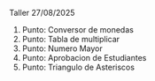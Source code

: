 Taller 27/08/2025
1. Punto: Conversor de monedas
2. Punto: Tabla de multiplicar
3. Punto: Numero Mayor
4. Punto: Aprobacion de Estudiantes
5. Punto: Triangulo de Asteriscos
